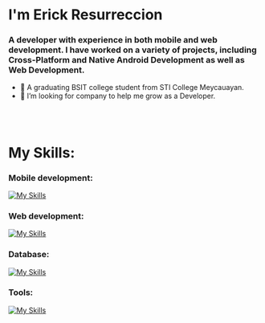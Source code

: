 # I'm Erick Resurreccion

### A developer with experience in both mobile and web development. I have worked on a variety of projects, including Cross-Platform and Native Android Development as well as Web Development.

- 🔭 A graduating BSIT college student from STI College Meycauayan.
- 🌱 I’m looking for company to help me grow as a Developer.

<br><br>
# My Skills:
### Mobile development:
[![My Skills](https://skillicons.dev/icons?i=java,kotlin,react)](https://skillicons.dev)
<br>
### Web development:
[![My Skills](https://skillicons.dev/icons?i=html,css,js,php,java,bootstrap,spring,react,nodejs)](https://skillicons.dev)

### Database:
[![My Skills](https://skillicons.dev/icons?i=mysql,firebase,sqlite)](https://skillicons.dev)

### Tools:
[![My Skills](https://skillicons.dev/icons?i=androidstudio,vscode,eclipse,git,github)](https://skillicons.dev)

